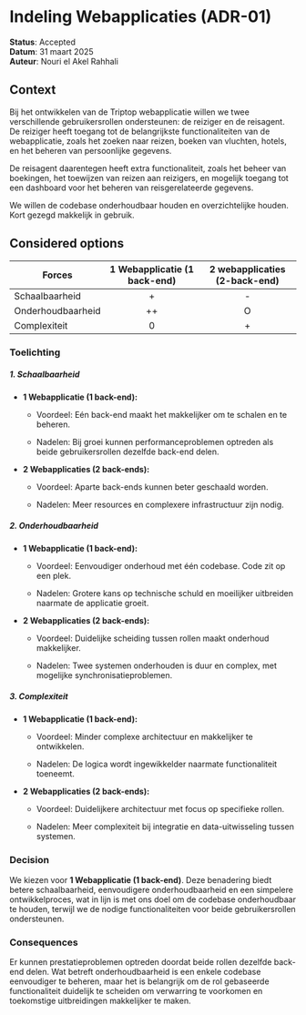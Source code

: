 # Indeling Webapplicaties (ADR-01)

**Status**: Accepted  
**Datum**: 31 maart 2025  
**Auteur**: Nouri el Akel Rahhali

## Context

Bij het ontwikkelen van de Triptop webapplicatie willen we twee verschillende gebruikersrollen ondersteunen: de reiziger en de reisagent. De reiziger heeft toegang tot de belangrijkste functionaliteiten van de webapplicatie, zoals het zoeken naar reizen, boeken van vluchten, hotels, en het beheren van persoonlijke gegevens.

De reisagent daarentegen heeft extra functionaliteit, zoals het beheer van boekingen, het toewijzen van reizen aan reizigers, en mogelijk toegang tot een dashboard voor het beheren van reisgerelateerde gegevens.

We willen de codebase onderhoudbaar houden en overzichtelijke houden. Kort gezegd makkelijk in gebruik.

## Considered options

| **Forces**        | 1 Webapplicatie (1 back-end) | 2 webapplicaties (2-back-end) |
| ----------------- |:----------------------------:|:-----------------------------:|
| Schaalbaarheid    |              +               |               -               |
| Onderhoudbaarheid |              ++              |               O               |
| Complexiteit      |              0               |               +               |
### Toelichting
##### 1. **Schaalbaarheid**

- **1 Webapplicatie (1 back-end):**

    - Voordeel: Eén back-end maakt het makkelijker om te schalen en te beheren.

    - Nadelen: Bij groei kunnen performanceproblemen optreden als beide gebruikersrollen dezelfde back-end delen.

- **2 Webapplicaties (2 back-ends):**

    - Voordeel: Aparte back-ends kunnen beter geschaald worden.

    - Nadelen: Meer resources en complexere infrastructuur zijn nodig.

##### 2. **Onderhoudbaarheid**

- **1 Webapplicatie (1 back-end):**

    - Voordeel: Eenvoudiger onderhoud met één codebase. Code zit op een plek.

    - Nadelen: Grotere kans op technische schuld en moeilijker uitbreiden naarmate de applicatie groeit.

- **2 Webapplicaties (2 back-ends):**

    - Voordeel: Duidelijke scheiding tussen rollen maakt onderhoud makkelijker.

    - Nadelen: Twee systemen onderhouden is duur en complex, met mogelijke synchronisatieproblemen.

##### 3. **Complexiteit**

- **1 Webapplicatie (1 back-end):**

    - Voordeel: Minder complexe architectuur en makkelijker te ontwikkelen.

    - Nadelen: De logica wordt ingewikkelder naarmate functionaliteit toeneemt.

- **2 Webapplicaties (2 back-ends):**

    - Voordeel: Duidelijkere architectuur met focus op specifieke rollen.

    - Nadelen: Meer complexiteit bij integratie en data-uitwisseling tussen systemen.




### Decision

We kiezen voor **1 Webapplicatie (1 back-end)**. Deze benadering biedt betere schaalbaarheid, eenvoudigere onderhoudbaarheid en een simpelere ontwikkelproces, wat in lijn is met ons doel om de codebase onderhoudbaar te houden, terwijl we de nodige functionaliteiten voor beide gebruikersrollen ondersteunen.
### Consequences

Er kunnen prestatieproblemen optreden doordat beide rollen dezelfde back-end delen. Wat betreft onderhoudbaarheid is een enkele codebase eenvoudiger te beheren, maar het is belangrijk om de rol gebaseerde functionaliteit duidelijk te scheiden om verwarring te voorkomen en toekomstige uitbreidingen makkelijker te maken. 
